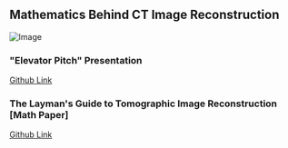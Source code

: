 ## Mathematics Behind CT Image Reconstruction
![Image](https://i.imgur.com/84qlT4p.png)

### "Elevator Pitch" Presentation
[Github Link](https://github.com/javier2828/tomographyImaging/blob/master/Mathematics%20Behind%20Medical%20Image%20Reconstruction.pdf)

### The Layman's Guide to Tomographic Image Reconstruction [Math Paper]
[Github Link](https://github.com/javier2828/tomographyImaging/blob/master/tomographypaper.pdf)
